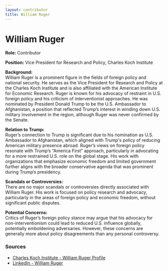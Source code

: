 ```yaml
---
layout: contributor
title: William Ruger
---
```


# William Ruger

**Role:** Contributor

**Position:** Vice President for Research and Policy, Charles Koch Institute

**Background:**  
William Ruger is a prominent figure in the fields of foreign policy and national security. He serves as the Vice President for Research and Policy at the Charles Koch Institute and is also affiliated with the American Institute for Economic Research. Ruger is known for his advocacy of restraint in U.S. foreign policy and his criticism of interventionist approaches. He was nominated by President Donald Trump to be the U.S. Ambassador to Afghanistan, a position that reflected Trump’s interest in winding down U.S. military involvement in the region, although Ruger was never confirmed by the Senate.

**Relation to Trump:**  
Ruger’s connection to Trump is significant due to his nomination as U.S. Ambassador to Afghanistan, which aligned with Trump's policy of reducing American military presence abroad. Ruger’s views on foreign policy resonate with Trump’s “America First” approach, particularly in advocating for a more restrained U.S. role on the global stage. His work with organizations that emphasize economic freedom and limited government further aligns with the broader conservative agenda that was prominent during Trump’s presidency.

**Scandals or Controversies:**  
There are no major scandals or controversies directly associated with William Ruger. His work is focused on policy research and advocacy, particularly in the areas of foreign policy and economic freedom, without significant public disputes.

**Potential Concerns:**  
Critics of Ruger’s foreign policy stance may argue that his advocacy for non-interventionism could lead to reduced U.S. influence globally, potentially emboldening adversaries. However, these concerns are generally more about policy disagreements than any personal controversy.

### Sources
- [Charles Koch Institute - William Ruger Profile](https://charleskochinstitute.org/profiles/william-ruger)
- [LinkedIn - William Ruger](https://www.linkedin.com/in/william-ruger/)

